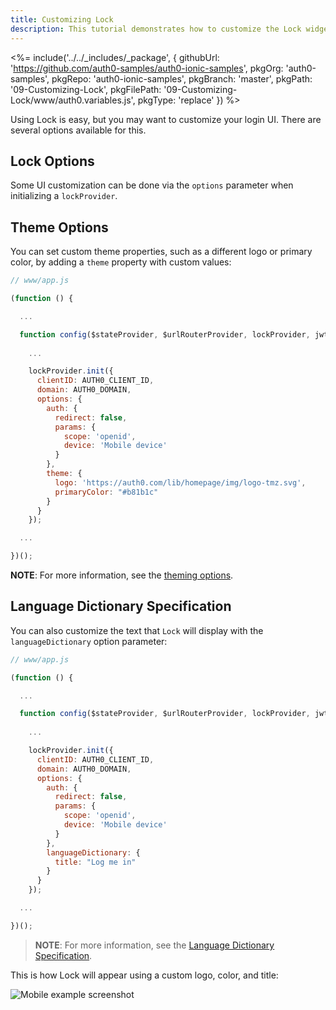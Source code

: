 ```yaml
---
title: Customizing Lock
description: This tutorial demonstrates how to customize the Lock widget
---
```


<%= include('../../_includes/_package', {
  githubUrl: 'https://github.com/auth0-samples/auth0-ionic-samples',
  pkgOrg: 'auth0-samples',
  pkgRepo: 'auth0-ionic-samples',
  pkgBranch: 'master',
  pkgPath: '09-Customizing-Lock',
  pkgFilePath: '09-Customizing-Lock/www/auth0.variables.js',
  pkgType: 'replace'
}) %>



Using Lock is easy, but you may want to customize your login UI. There are several options available for this.

## Lock Options

Some UI customization can be done via the `options` parameter when initializing a `lockProvider`.

## Theme Options

You can set custom theme properties, such as a different logo or primary color, by adding a `theme` property with custom values:

```js
// www/app.js

(function () {

  ...

  function config($stateProvider, $urlRouterProvider, lockProvider, jwtOptionsProvider) {
   
    ...

    lockProvider.init({
      clientID: AUTH0_CLIENT_ID,
      domain: AUTH0_DOMAIN,
      options: {
        auth: {
          redirect: false,
          params: {
            scope: 'openid',
            device: 'Mobile device'
          }
        },
        theme: {
          logo: 'https://auth0.com/lib/homepage/img/logo-tmz.svg',
          primaryColor: "#b81b1c"
        }
      }
    });

  ...

})();
```

**NOTE**: For more information, see the [theming options](https://github.com/auth0/lock#theming-options).

## Language Dictionary Specification

You can also customize the text that `Lock` will display with the `languageDictionary` option parameter:

```js
// www/app.js

(function () {

  ...

  function config($stateProvider, $urlRouterProvider, lockProvider, jwtOptionsProvider) {
   
    ...

    lockProvider.init({
      clientID: AUTH0_CLIENT_ID,
      domain: AUTH0_DOMAIN,
      options: {
        auth: {
          redirect: false,
          params: {
            scope: 'openid',
            device: 'Mobile device'
          }
        },
        languageDictionary: {
          title: "Log me in"
        }
      }
    });

  ...

})();
```

> **NOTE**: For more information, see the [Language Dictionary Specification](https://github.com/auth0/lock#language-dictionary-specification).

This is how Lock will appear using a custom logo, color, and title:

<div class="phone-mockup">
  <img src="/media/articles/native-platforms/ionic/image_customizing_lock.png" alt="Mobile example screenshot"/>
</div>
